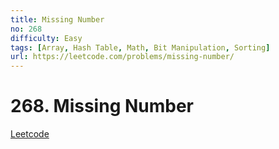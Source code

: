 ```yaml
---
title: Missing Number
no: 268
difficulty: Easy
tags: [Array, Hash Table, Math, Bit Manipulation, Sorting]
url: https://leetcode.com/problems/missing-number/
---
```


# 268. Missing Number

[Leetcode](https://leetcode.com/problems/missing-number/)

